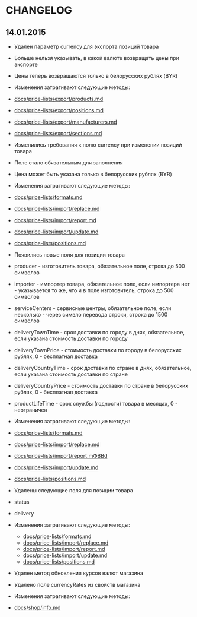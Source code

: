 
# CHANGELOG

## 14.01.2015

* Удален параметр currency для экспорта позиций товара
 * Больше нельзя указывать, в какой валюте возвращать цены при экспорте
 * Цены теперь возвращаются только в белорусских рублях (BYR)
 * Изменения затрагивают следующие методы:
  * [docs/price-lists/export/products.md](docs/price-lists/export/products.md)
  * [docs/price-lists/export/positions.md](docs/price-lists/export/positions.md)
  * [docs/price-lists/export/manufacturers.md](docs/price-lists/export/manufacturers.md)
  * [docs/price-lists/export/sections.md](docs/price-lists/export/sections.md)

* Изменились требования к полю currency при изменении позиций товара
 * Поле стало обязательным для заполнения
 * Цена может быть указана только в белорусских рублях (BYR)
 * Изменения затрагивают следующие методы:
  * [docs/price-lists/formats.md](docs/price-lists/formats.md)
  * [docs/price-lists/import/replace.md](docs/price-lists/import/replace.md)
  * [docs/price-lists/import/report.md](docs/price-lists/import/report.md)
  * [docs/price-lists/import/update.md](docs/price-lists/import/update.md)
  * [docs/price-lists/positions.md](docs/price-lists/positions.md)

* Появились новые поля для позиции товара
 * producer - изготовитель товара, обязательное поле, строка до 500 символов
 * importer - импортер товара, обязательное поле, если импортера нет - указывается то же, что и в поле изготовитель, строка до 500 символов
 * serviceCenters - сервисные центры, обязательное поле, если несколько - через симвло перевода строки, строка до 1500 символов
 * deliveryTownTime - срок доставки по городу в днях, обязательное, если указана стоимость доставки по городу
 * deliveryTownPrice - стоимость доставки по городу в белорусских рублях, 0 - бесплатная доставка
 * deliveryCountryTime - срок доставки по стране в днях, обязательное, если указана стоимость доставки по стране
 * deliveryCountryPrice - стоимость доставки по стране в белорусских рублях, 0 - бесплатная доставка
 * productLifeTime - срок службы (годности) товара в месяцах, 0 - неограничен
 * Изменения затрагивают следующие методы:
  * [docs/price-lists/formats.md](docs/price-lists/formats.md)
  * [docs/price-lists/import/replace.md](docs/price-lists/import/replace.md)
  * [docs/price-lists/import/report.mФВВd](docs/price-lists/import/report.md)
  * [docs/price-lists/import/update.md](docs/price-lists/import/update.md)
  * [docs/price-lists/positions.md](docs/price-lists/positions.md)

* Удалены следующие поля для позиции товара
 * status
 * delivery
 * Изменения затрагивают следующие методы:
   * [docs/price-lists/formats.md](docs/price-lists/formats.md)
   * [docs/price-lists/import/replace.md](docs/price-lists/import/replace.md)
   * [docs/price-lists/import/report.md](docs/price-lists/import/report.md)
   * [docs/price-lists/import/update.md](docs/price-lists/import/update.md)
   * [docs/price-lists/positions.md](docs/price-lists/positions.md)

* Удален метод обновления курсов валют магазина

* Удалено поле currencyRates из свойств магазина
 * Изменения затрагивают следующие методы:
  * [docs/shop/info.md](docs/shop/info.md)

